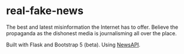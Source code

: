 # real-fake-news
The best and latest misinformation the Internet has to offer. Believe the propaganda as the dishonest media is journalisming all over the place.

Built with Flask and Bootstrap 5 (beta). Using [NewsAPI](https://newsapi.org).
